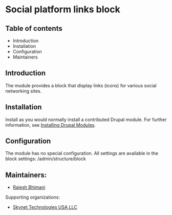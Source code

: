 # Social platform links block

## Table of contents

- Introduction
- Installation
- Configuration
- Maintainers


## Introduction

The module provides a block that display links (icons) for various 
social networking sites.

## Installation

Install as you would normally install a contributed Drupal module. For further
information, see
[Installing Drupal Modules](https://www.drupal.org/docs/extending-drupal/installing-drupal-modules).


## Configuration

The module has no special configuration. All settings are available in the
block settings: /admin/structure/block


## Maintainers:

- [Rajesh Bhimani](https://www.drupal.org/u/rajesh-bhimani)

Supporting organizations:

* [Skynet Technologies USA LLC](https://www.skynettechnologies.com)
